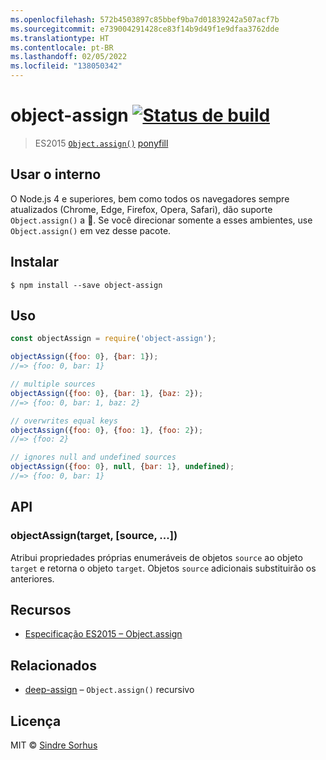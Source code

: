 ```yaml
---
ms.openlocfilehash: 572b4503897c85bbef9ba7d01839242a507acf7b
ms.sourcegitcommit: e739004291428ce83f14b9d49f1e9dfaa3762dde
ms.translationtype: HT
ms.contentlocale: pt-BR
ms.lasthandoff: 02/05/2022
ms.locfileid: "138050342"
---
```

# <a name="object-assign-build-statushttpstravis-ciorgsindresorhusobject-assign"></a>object-assign [![Status de build](https://travis-ci.org/sindresorhus/object-assign.svg?branch=master)](https://travis-ci.org/sindresorhus/object-assign)

> ES2015 [`Object.assign()`](http://www.2ality.com/2014/01/object-assign.html) [ponyfill](https://ponyfill.com)


## <a name="use-the-built-in"></a>Usar o interno

O Node.js 4 e superiores, bem como todos os navegadores sempre atualizados (Chrome, Edge, Firefox, Opera, Safari), dão suporte `Object.assign()` a :tada:. Se você direcionar somente a esses ambientes, use `Object.assign()` em vez desse pacote.


## <a name="install"></a>Instalar

```
$ npm install --save object-assign
```


## <a name="usage"></a>Uso

```js
const objectAssign = require('object-assign');

objectAssign({foo: 0}, {bar: 1});
//=> {foo: 0, bar: 1}

// multiple sources
objectAssign({foo: 0}, {bar: 1}, {baz: 2});
//=> {foo: 0, bar: 1, baz: 2}

// overwrites equal keys
objectAssign({foo: 0}, {foo: 1}, {foo: 2});
//=> {foo: 2}

// ignores null and undefined sources
objectAssign({foo: 0}, null, {bar: 1}, undefined);
//=> {foo: 0, bar: 1}
```


## <a name="api"></a>API

### <a name="objectassigntarget-source-"></a>objectAssign(target, [source, ...])

Atribui propriedades próprias enumeráveis de objetos `source` ao objeto `target` e retorna o objeto `target`. Objetos `source` adicionais substituirão os anteriores.


## <a name="resources"></a>Recursos

- [Especificação ES2015 – Object.assign](https://people.mozilla.org/~jorendorff/es6-draft.html#sec-object.assign)


## <a name="related"></a>Relacionados

- [deep-assign](https://github.com/sindresorhus/deep-assign) – `Object.assign()` recursivo


## <a name="license"></a>Licença

MIT © [Sindre Sorhus](https://sindresorhus.com)
